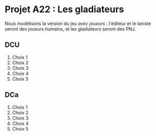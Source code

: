 Projet A22 : Les gladiateurs
============================

Nous modélisons la version du jeu *avec joueurs* : l'éditeur et le laniste
seront des joueurs humains, et les gladiateurs seront des PNJ.

DCU
---
1. Choix 1
2. Choix 2
3. Choix 3
4. Choix 4
5. Choix 5

DCa
---
1. Choix 1
2. Choix 2
3. Choix 3
4. Choix 4
5. Choix 5
